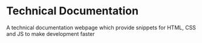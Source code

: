 # Technical Documentation
A technical documentation webpage which provide snippets for HTML, CSS and JS to make development faster
